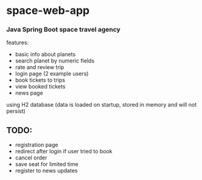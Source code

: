 # space-web-app
### Java Spring Boot space travel agency

features:
- basic info about planets
- search planet by numeric fields
- rate and review trip
- login page (2 example users)
- book tickets to trips
- view booked tickets
- news page

using H2 database (data is loaded on startup, stored in memory and will not persist)

## TODO:
- registration page
- redirect after login if user tried to book
- cancel order
- save seat for limited time
- register to news updates
